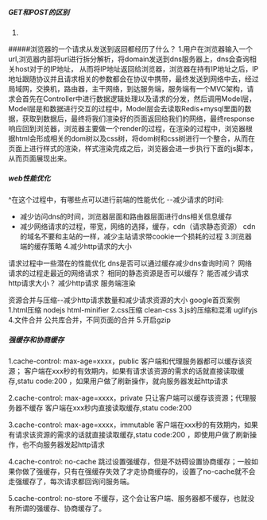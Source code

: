 ##### GET和POST的区别
1.

#####浏览器的一个请求从发送到返回都经历了什么？
1.用户在浏览器输入一个url,浏览器内部将url进行拆分解析，将domain发送到dns服务器上，dns会查询相关host对于的IP地址， 从而将IP地址返回给浏览器，浏览器在持有IP地址之后，IP地址跟随协议并且请求相关的参数都会在协议中携带，最终发送到网络中去，经过局域网，交换机，路由器，主干网络，到达服务端，服务端有一个MVC架构，请求会首先在Controller中进行数据逻辑处理以及请求的分发，然后调用Model层，Model层是和数据进行交互的过程中，Model层会去读取Redis+mysql里面的数据，获取到数据后，最终将我们渲染好的页面返回给我们的网络，最终response响应回到浏览器，浏览器主要做一个render的过程，在渲染的过程中，浏览器根据html会形成相关的dom树以及css树，将dom树和css树进行一个整合，从而在页面上进行样式的渲染，样式渲染完成之后，浏览器会进一步执行下面的js脚本，从而页面展现出来。

##### web性能优化
^在这个过程中，有哪些点可以进行前端的性能优化
--减少请求的时间: 
* 减少访问dns的时间，浏览器层面和路由器层面进行dns相关信息缓存
* 减少网络请求的过程，带宽，网络的选择，缓存，cdn（请求静态资源）
cdn的域名不要和主站的一样，减少主站请求带cookie一个损耗的过程
3.浏览器端的缓存策略
4.减少http请求的大小

请求过程中一些潜在的性能优化
dns是否可以通过缓存减少dns查询时间？
网络请求的过程走最近的网络请求？
相同的静态资源是否可以缓存？
能否减少请求http请求大小？
减少http请求
服务端渲染

资源合并与压缩--减少http请求数量和减少请求资源的大小
google首页案例
1.html压缩 nodejs html-minifier
2.css压缩 clean-css
3.js的压缩和混淆 uglifyjs
4.文件合并 公共库合并，不同页面的合并
5.开启gzip


##### 强缓存和协商缓存
1.cache-control: max-age=xxxx，public
客户端和代理服务器都可以缓存该资源；
客户端在xxx秒的有效期内，如果有请求该资源的需求的话就直接读取缓存,statu code:200 ，如果用户做了刷新操作，就向服务器发起http请求

2.cache-control: max-age=xxxx，private
只让客户端可以缓存该资源；代理服务器不缓存
客户端在xxx秒内直接读取缓存,statu code:200

3.cache-control: max-age=xxxx，immutable
客户端在xxx秒的有效期内，如果有请求该资源的需求的话就直接读取缓存,statu code:200 ，即使用户做了刷新操作，也不向服务器发起http请求

4.cache-control: no-cache
跳过设置强缓存，但是不妨碍设置协商缓存；一般如果你做了强缓存，只有在强缓存失效了才走协商缓存的，设置了no-cache就不会走强缓存了，每次请求都回询问服务端。

5.cache-control: no-store
不缓存，这个会让客户端、服务器都不缓存，也就没有所谓的强缓存、协商缓存了。
